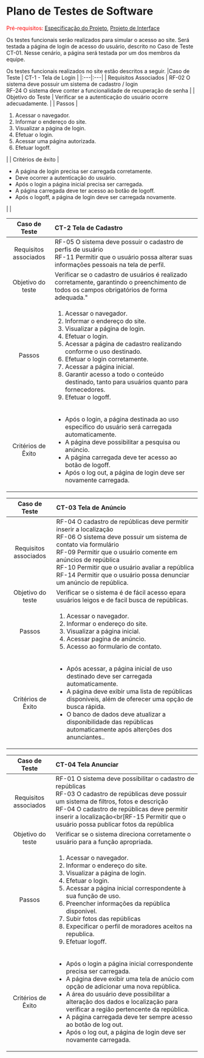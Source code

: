 # Plano de Testes de Software

<span style="color:red">Pré-requisitos: <a href="2-Especificação do Projeto.md"> Especificação do Projeto</a></span>, <a href="3-Projeto de Interface.md"> Projeto de Interface</a>

Os testes funcionais serão realizados para simular o acesso ao site. Será testada a página de login de acesso do usuário, descrito no Caso de Teste CT-01. Nesse cenário, a página será testada por um dos membros da equipe. 

Os testes funcionais realizados no site estão descritos a seguir.
|Caso de Teste    | CT-1 - Tela de Login |
|:---|:---|
| Requisitos Associados | RF-02 O sistema deve possuir um sistema de cadastro / login<br>RF-24 O sistema deve conter a funcionalidade de recuperação de senha |
| Objetivo do Teste | Verificar se a autenticação do usuário ocorre adecuadamente. |
| Passos | <ol><li>Acessar o navegador.</li><li>Informar o endereço do site.</li><li>Visualizar a página de login.</li><li>Efetuar o login.</li><li>Acessar uma página autorizada. </li><li>Efetuar logoff.</li></Ol>|
| Critérios de êxito |<ul><li>A página de login precisa ser carregada corretamente.</li><li>Deve ocorrer a autenticação do usuário.</li><li>Após o login a página inicial        precisa ser carregada.</li><li>A página carregada deve ter acesso ao botão de logoff.</li><li>Após o logoff, a página de login deve ser carregada novamente.</li>   </ul>|  |

 |Caso de Teste|CT-2 Tela de Cadastro|
 |:---:|:---|
 |Requisitos associados|RF-05 O sistema deve possuir o cadastro de perfis de usuário<br>RF-11 Permitir que o usuário possa alterar suas informações pessoais na tela de perfil.|
 |Objetivo do teste|Verificar se o cadastro de usuários é realizado corretamente, garantindo o preenchimento de todos os campos obrigatórios de forma adequada."|
 |Passos|<ol><li>Acessar o navegador.</li><li>Informar o endereço do site.</li><li>Visualizar a página de login.</li><li>Efetuar o login.</li><li>Acessar a página de cadastro realizando conforme o uso destinado.</li><li>Efetuar o login corretamente.</li><li>Acessar a página inicial.</li><li>Garantir acesso a todo o conteúdo destinado, tanto para usuários quanto para fornecedores.</li><li>Efetuar o logoff.</li></ol>
 |Critérios de Êxito|<ul><li>Após o login, a página destinada ao uso específico do usuário será carregada automaticamente.</li><li>A página deve possibilitar a pesquisa ou anúncio.</li><li>A página carregada deve ter acesso ao botão de logoff.</li><li>Após o log out, a página de login deve ser novamente carregada.</li></ul>| 


   |Caso de Teste|CT-03 Tela de Anúncio |
   |:---:|:---|
   |Requisitos associados|RF-04 O cadastro de repúblicas deve permitir inserir a localização<br>RF-06 O sistema deve possuir um sistema de contato via formulário<br>RF-09 Permitir que o usuário comente em anúncios de república<br>RF-10 Permitir que o usuário avaliar a república<br>RF-14 Permitir que o usuário possa denunciar um anúncio de república. |
   |Objetivo do teste|Verificar se o sistema é de fácil acesso epara usuários leigos e de facil busca de repúblicas.|
   |Passos|<ol><li>Acessar o navegador.</li><li>Informar o endereço do site.</li><li>Visualizar a página inicial.</li><li>Acessar pagina de anúncio.</li><li> Acesso  ao formulario de contato.</li></ol>|
   |Critérios de Êxito|<ul><li>Após acessar, a página inicial de uso destinado deve ser carregada automaticamente.</li><li>A página deve exibir uma lista de repúblicas disponiveis, além de oferecer uma opção de busca rápida.</li><li>O banco de dados deve atualizar a disponibilidade das repúblicas automaticamente após alterções dos anunciantes..</li></ul>|

 |Caso de Teste|CT-04 Tela Anunciar |
   |:---:|:---|
   |Requisitos associados|RF-01 O sistema deve possibilitar o cadastro de repúblicas<br>RF-03 O cadastro de repúblicas deve possuir um sistema de filtros, fotos e descrição<br>RF-04 O cadastro de repúblicas deve permitir inserir a localização<br[RF-15 Permitir que o usuário possa publicar fotos da república|
   |Objetivo do teste|Verificar se o sistema direciona corretamente o usuário para a função apropriada.|
   |Passos|<ol><li>Acessar o navegador.</li><li>Informar o endereço do site.</li><li>Visualizar a página de login.</li><li>Efetuar o login.</li><li>Acessar a página inicial correspondente à sua função de uso.</li><li>Preencher informações da república disponivel.</li><li>Subir fotos das repúblicas</li><li>Expecificar o perfil de moradores aceitos na republica.</li><li>Efetuar logoff.</li></ol>|
   |Critérios de Êxito|<ul><li>Após o login a página inicial correspondente precisa ser carregada.</li><li>A página deve exibir uma tela de anúcio com opção de adicionar uma nova república.</li><li>A área do usuário deve possibilitar a alteração dos dados e localização para verificar a região pertencente da república.</li><li>A página carregada deve ter sempre acesso ao botão de log out.</li><li>Após o log out, a página de login deve ser novamente carregada.</li></ul>|
   
